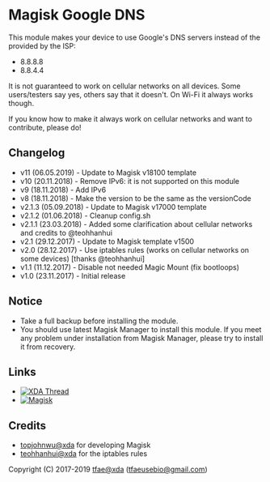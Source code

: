 Magisk Google DNS
==========

This module makes your device to use Google's DNS servers instead of the provided by the ISP:
* 8.8.8.8
* 8.8.4.4


It is not guaranteed to work on cellular networks on all devices. Some users/testers say yes, others say that it doesn't.
On Wi-Fi it always works though.

If you know how to make it always work on cellular networks and want to contribute, please do!


## Changelog
* v11    (06.05.2019) - Update to Magisk v18100 template
* v10    (20.11.2018) - Remove IPv6: it is not supported on this module
* v9     (18.11.2018) - Add IPv6
* v8     (18.11.2018) - Make the version to be the same as the versionCode
* v2.1.3 (05.09.2018) - Update to Magisk v17000 template
* v2.1.2 (01.06.2018) - Cleanup config.sh
* v2.1.1 (23.03.2018) - Added some clarification about cellular networks and credits to @teohhanhui
* v2.1   (29.12.2017) - Update to Magisk template v1500
* v2.0   (28.12.2017) - Use iptables rules (works on cellular networks on some devices) [thanks @teohhanhui]
* v1.1   (11.12.2017) - Disable not needed Magic Mount (fix bootloops)
* v1.0   (23.11.2017) - Initial release


## Notice
* Take a full backup before installing the module.
* You should use latest Magisk Manager to install this module. If you meet any problem under installation from Magisk Manager, please try to install it from recovery.


## Links
* [![XDA Thread](https://img.shields.io/badge/XDA-Thread-orange.svg)](https://forum.xda-developers.com/apps/magisk/magisk-magisk-google-dns-v8-t3868528)
* [![Magisk](https://img.shields.io/badge/Magisk-18%2B-00B39B.svg)](https://forum.xda-developers.com/apps/magisk/official-magisk-v7-universal-systemless-t3473445)


## Credits
* <a href="https://forum.xda-developers.com/member.php?u=4470081">topjohnwu@xda</a> for developing Magisk
* <a href="https://forum.xda-developers.com/member.php?u=4460571">teohhanhui@xda</a> for the iptables rules


Copyright (C) 2017-2019 <a href="https://forum.xda-developers.com/member.php?u=6415870">tfae@xda</a> (tfaeusebio@gmail.com)
